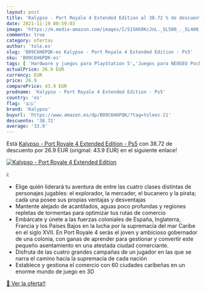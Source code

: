 ```yaml
---
layout: post
title: 'Kalypso - Port Royale 4 Extended Edition al 38.72 % de descuento'
date: 2021-11-19 00:59:03
image: 'https://m.media-amazon.com/images/I/51SKK0KcJnL._SL500_._SL400_.jpg'
comments: true
category: ofertas
author: 'tole.es'
slug: 'B09C6H6PQK-es Kalypso - Port Royale 4 Extended Edition - Ps5'
sku: 'B09C6H6PQK-es'
tags: [ 'Hardware y juegos para PlayStation 5','Juegos para NEOGEO Pocket','Juegos para PlayStation 5','NEOGEO Pocket: Juegos, consolas y accesorios','Sistemas de juego heredados portátiles','Sistemas heredados','Videojuegos','kalypso','ps5', ]
actualPrice: 26.9 EUR
currency: EUR
price: 26.9
comparePrice: 43.9 EUR
prodname: 'Kalypso - Port Royale 4 Extended Edition - Ps5'
country: 'es'
flag: '🇪🇸'
brand: 'Kalypso'
buyurl: 'https://www.amazon.es/dp/B09C6H6PQK/?tag=tolees-21'
descuento: '38.72'
average: '33.9'
---
```


Está [Kalypso - Port Royale 4 Extended Edition - Ps5](https://www.amazon.es/dp/B09C6H6PQK/?tag=tolees-21) con 38.72 de descuento por 26.9 EUR (original: 43.9 EUR) en el siguiente enlace!

[![Kalypso - Port Royale 4 Extended Edition](https://m.media-amazon.com/images/I/51SKK0KcJnL._SL500_._SL400_.jpg)](https://www.amazon.es/dp/B09C6H6PQK/?tag=tolees-21)

ℹ️:

- Elige quién liderará tu aventura de entre las cuatro clases distintas de personajes jugables: el explorador, la mercader, el bucanero y la pirata; cada una posee sus propias ventajas y desventajas
- Mantente alejado de acantilados, aguas poco profundas y regiones repletas de tormentas para optimizar tus rutas de comercio
- Embárcate y únete a las fuerzas coloniales de España, Inglaterra, Francia y los Países Bajos en la lucha por la supremacía del mar Caribe en el siglo XVII. En Port Royale 4 serás el joven y ambicioso gobernador de una colonia, con ganas de aprender para gestionar y convertir este pequeño asentamiento en una atestada ciudad comerciante.
- Disfruta de las cuatro grandes campañas de un jugador en las que se narra el camino hacia la supremacía de cada nación
- Establece y gestiona el comercio con 60 ciudades caribeñas en un enorme mundo de juego en 3D

[🛒 Ver la oferta!!](https://www.amazon.es/dp/B09C6H6PQK/?tag=tolees-21)
